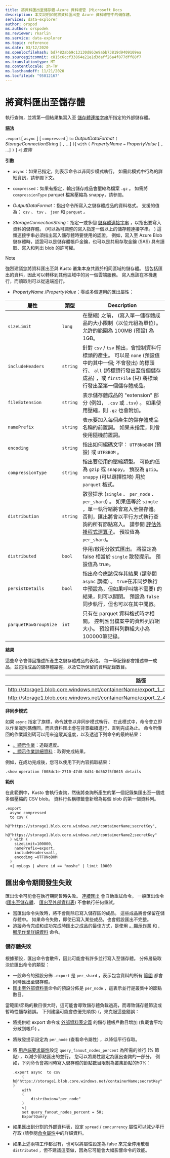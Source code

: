 ```yaml
---
title: 將資料匯出至儲存體-Azure 資料總管 |Microsoft Docs
description: 本文說明如何將資料匯出至 Azure 資料總管中的儲存體。
services: data-explorer
author: orspod
ms.author: orspodek
ms.reviewer: rkarlin
ms.service: data-explorer
ms.topic: reference
ms.date: 03/12/2020
ms.openlocfilehash: bd7482abb9c13130d863e9abb73819d9409109ea
ms.sourcegitcommit: c815c6ccf33864e21e1d3daff26a4f077dff88f7
ms.translationtype: MT
ms.contentlocale: zh-TW
ms.lasthandoff: 11/21/2020
ms.locfileid: "95012167"
---
```

# <a name="export-data-to-storage"></a>將資料匯出至儲存體

執行查詢，並將第一個結果集寫入至 [儲存體連接字串](../../api/connection-strings/storage.md)所指定的外部儲存體。

**語法**

`.export`[ `async` ] [ `compressed` ] `to` *OutputDataFormat* 
 `(` *StorageConnectionString* [ `,` ...] `)`[ `with` `(` *PropertyName* `=` *PropertyValue* [ `,` ...] `)` ] `<|`*查詢*

**引數**

* `async`：如果已指定，則表示命令以非同步模式執行。
  如需此模式中行為的詳細資訊，請參閱下文。

* `compressed`：如果有指定，輸出儲存成品會壓縮為檔案 `.gz` 。 如需將 `compressionType` parquet 檔案壓縮為 snappy，請參閱。 

* *OutputDataFormat*：指出命令所寫入之儲存體成品的資料格式。 支援的值為： `csv` 、 `tsv` 、 `json` 和 `parquet` 。

* *StorageConnectionString*：指定一或多個 [儲存體連接字串](../../api/connection-strings/storage.md) ，以指出要寫入資料的儲存體。  (可以為可調整的寫入指定一個以上的儲存體連接字串。 ) 這類連接字串必須指出寫入儲存體時要使用的認證。
  例如，寫入至 Azure Blob 儲存體時，認證可以是儲存體帳戶金鑰，也可以是共用存取金鑰 (SAS) 具有讀取、寫入和列出 blob 的許可權。

> [!NOTE]
> 強烈建議您將資料匯出至與 Kusto 叢集本身共置於相同區域的儲存體。 這包括匯出的資料，因此可以轉移到其他區域中的另一個雲端服務。 寫入應該在本機進行，而讀取則可以從遠端進行。

* *PropertyName* /*PropertyValue*：零或多個選用的匯出屬性：

|屬性        |類型    |Description                                                                                                                |
|----------------|--------|---------------------------------------------------------------------------------------------------------------------------|
|`sizeLimit`     |`long`  |在壓縮) 之前， (寫入單一儲存體成品的大小限制（以位元組為單位）。 允許的範圍為 100MB (預設) 為1GB。|
|`includeHeaders`|`string`|針對 `csv` / `tsv` 輸出，會控制資料行標頭的產生。 可以是 `none` (預設值中的其中一個; 不會發出) 的標頭行、 `all` (將標頭行發出至每個儲存成品) ，或 `firstFile` (只) 將標頭行發出至第一個儲存體成品。|
|`fileExtension` |`string`|表示儲存體成品的 "extension" 部分 (例如， `.csv` 或 `.tsv`) 。 如果使用壓縮，則 `.gz` 也會附加。|
|`namePrefix`    |`string`|表示要加入每個產生的儲存體成品名稱的前置詞。 如果未指定，則會使用隨機前置詞。       |
|`encoding`      |`string`|指出如何編碼文字： `UTF8NoBOM` (預設) 或 `UTF8BOM` 。 |
|`compressionType`|`string`|指出要使用的壓縮類型。 可能的值為 `gzip` 或 `snappy`。 預設為 `gzip`。 `snappy` (可以選擇性地) 用於 `parquet` 格式。 |
|`distribution`   |`string`  |散發提示 (`single` 、 `per_node` 、 `per_shard`) 。 如果值等於 `single` ，單一執行緒將會寫入至儲存體。 否則，匯出將會以平行方式執行查詢的所有節點寫入。 請參閱 [評估外掛程式運算子](../../query/evaluateoperator.md)。 預設值為 `per_shard`。
|`distributed`   |`bool`  |停用/啟用分散式匯出。 將設定為 false 相當於 `single` 散發提示。 預設值為 true。
|`persistDetails`|`bool`  |指出命令應該保存其結果 (請參閱 `async` 旗標) 。 `true`在非同步執行中預設為，但如果呼叫端不需要) 的結果，則可以關閉。 預設為 `false` 同步執行，但也可以在其中開啟。 |
|`parquetRowGroupSize`|`int`  |只有在 parquet 資料格式時才相關。 控制匯出檔案中的資料列群組大小。 預設資料列群組大小為100000筆記錄。|

**結果**

這些命令會傳回描述所產生之儲存體成品的表格。
每一筆記錄都會描述單一成品，並包括成品的儲存體路徑，以及它所保留的資料記錄數目。

|路徑|NumRecords|
|---|---|
|http://storage1.blob.core.windows.net/containerName/export_1_d08afcae2f044c1092b279412dcb571b.csv|10|
|http://storage1.blob.core.windows.net/containerName/export_2_454c0f1359e24795b6529da8a0101330.csv|15|

**非同步模式**

如果 `async` 指定了旗標，命令就會以非同步模式執行。
在此模式中，命令會立即以作業識別碼傳回，而且資料匯出會在背景繼續進行，直到完成為止。 命令所傳回的作業識別碼可以用來追蹤其進度，以及透過下列命令的最終結果：

* [。顯示作業](../operations.md#show-operations)：追蹤進度。
* [。顯示作業詳細資料](../operations.md#show-operation-details)：取得完成結果。

例如，在成功完成後，您可以使用下列內容抓取結果：

```kusto
.show operation f008dc1e-2710-47d8-8d34-0d562f5f8615 details
```

**範例** 

在此範例中，Kusto 會執行查詢，然後將查詢所產生的第一個記錄集匯出至一個或多個壓縮的 CSV blob。
資料行名稱標籤會新增為每個 blob 的第一個資料列。

```kusto 
.export
  async compressed
  to csv (
    h@"https://storage1.blob.core.windows.net/containerName;secretKey",
    h@"https://storage1.blob.core.windows.net/containerName2;secretKey"
  ) with (
    sizeLimit=100000,
    namePrefix=export,
    includeHeaders=all,
    encoding =UTF8NoBOM
  )
  <| myLogs | where id == "moshe" | limit 10000
```

## <a name="failures-during-export-commands"></a>匯出命令期間發生失敗

匯出命令可能會在執行期間暫時失敗。 [連續匯出](continuous-data-export.md) 會自動重試命令。 一般匯出命令 ([匯出至儲存體](export-data-to-storage.md)、 [匯出至外部資料表](export-data-to-an-external-table.md)) 不會執行任何重試。

*  當匯出命令失敗時，將不會刪除已寫入儲存區的成品。 這些成品將會保留在儲存體中。 如果命令失敗，即使已寫入某些成品，也會假設匯出不完整。 
* 追蹤命令完成和成功完成時匯出之成品的最佳方式，是使用 [。顯示作業](../operations.md#show-operations) 和 [. 顯示作業詳細資料](../operations.md#show-operation-details) 命令。

### <a name="storage-failures"></a>儲存體失敗

根據預設，匯出命令會散佈，因此可能會有許多並行寫入至儲存體。 分佈層級取決於匯出命令的類型：
* 一般命令的預設分佈 `.export` 是 `per_shard` ，表示包含資料的所有 [範圍](../extents-overview.md) 都會同時匯出至儲存體。 
* [匯出至外部資料表](export-data-to-an-external-table.md)命令的預設分佈是 `per_node` ，這表示並行是叢集中的節點數目。

當範圍/節點的數目很大時，這可能會導致儲存體負載過高，而導致儲存體節流或暫時性儲存錯誤。 下列建議可能會依優先順序)  (，來克服這些錯誤：

* 將提供給 export 命令或 [外部資料表定義](../external-tables-azurestorage-azuredatalake.md) 的儲存體帳戶數目增加 (負載會平均分散到帳戶) 。
* 將散發提示設定為 `per_node` (查看命令屬性) ，以降低平行存取。
* 將 [用戶端要求屬性](../../api/netfx/request-properties.md)設定 `query_fanout_nodes_percent` 為所需的並行 (% 節點) ，以減少節點匯出的並行。 您可以將屬性設定為匯出查詢的一部分。 例如，下列命令會將同時寫入儲存體的節點數目限制為叢集節點的50%：

    ```kusto
    .export async  to csv
        ( h@"https://storage1.blob.core.windows.net/containerName;secretKey" ) 
        with
        (
            distribuion="per_node"
        ) 
        <| 
        set query_fanout_nodes_percent = 50;
        ExportQuery
    ```

* 如果匯出到分割的外部資料表，設定 `spread` / `concurrency` 屬性可以減少平行存取 (請參閱[命令屬性](export-data-to-an-external-table.md#syntax)中的詳細資料。
* 如果上述兩項工作都沒有，也可以將屬性設定為 false 來完全停用散發 `distributed` ，但不建議這麼做，因為它可能會大幅影響命令的效能。
